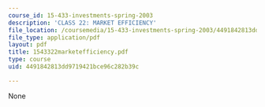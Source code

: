 ```yaml
---
course_id: 15-433-investments-spring-2003
description: 'CLASS 22: MARKET EFFICIENCY'
file_location: /coursemedia/15-433-investments-spring-2003/4491842813dd9719421bce96c282b39c_1543322marketefficiency.pdf
file_type: application/pdf
layout: pdf
title: 1543322marketefficiency.pdf
type: course
uid: 4491842813dd9719421bce96c282b39c

---
```

None